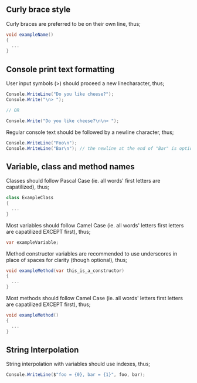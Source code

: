 **Curly brace style**  
---
Curly braces are preferred to be on their own line, thus;
```cs
void exampleName()
{
  ...
}
```

**Console print text formatting**  
---
User input symbols (>) should proceed a new linecharacter, thus;
```cs
Console.WriteLine("Do you like cheese?");
Console.Write("\n> ");

// OR

Console.Write("Do you like cheese?\n\n> ");
```
Regular console text should be followed by a newline character, thus;
```cs
Console.WriteLine("Foo\n");
Console.WriteLine("Bar\n"); // the newline at the end of "Bar" is optional if "Bar" is the last console text
```

**Variable, class and method names**  
---  
Classes should follow Pascal Case (ie. all words' first letters are capatilized), thus;
```cs
class ExampleClass
{
  ...
}
```
Most variables should follow Camel Case (ie. all words' letters first letters are capatilized EXCEPT first), thus;
```cs
var exampleVariable;
```
Method constructor variables are recommended to use underscores in place of spaces for clarity (though optional), thus;
```cs
void exampleMethod(var this_is_a_constructor)
{
  ...
}
```
Most methods should follow Camel Case (ie. all words' letters first letters are capatilized EXCEPT first), thus;
```cs
void exampleMethod()
{
  ...
}
```

**String Interpolation**
---
String interpolation with variables should use indexes, thus;
```cs
Console.WriteLine($"foo = {0}, bar = {1}", foo, bar);
```
